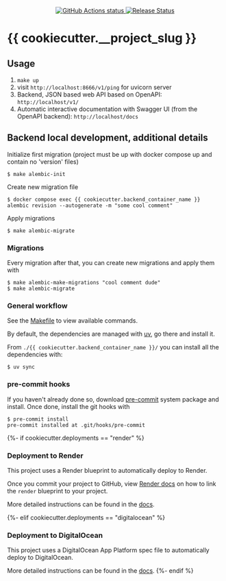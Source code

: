 <p align="center">
    <a href="https://github.com/{{ cookiecutter.github_username }}/{{ cookiecutter.__project_slug }}/actions">
        <img alt="GitHub Actions status" src="https://github.com/{{ cookiecutter.github_username }}/{{ cookiecutter.__project_slug }}/actions/workflows/main.yml/badge.svg">
    </a>
    <a href="https://github.com/{{ cookiecutter.github_username }}/{{ cookiecutter.__project_slug }}/releases"><img alt="Release Status" src="https://img.shields.io/github/v/release/{{ cookiecutter.github_username }}/{{ cookiecutter.__project_slug }}"></a>
</p>


# {{ cookiecutter.__project_slug }}

## Usage
1. `make up`
2. visit `http://localhost:8666/v1/ping` for uvicorn server
3. Backend, JSON based web API based on OpenAPI: `http://localhost/v1/`
4. Automatic interactive documentation with Swagger UI (from the OpenAPI backend): `http://localhost/docs`

## Backend local development, additional details

Initialize first migration (project must be up with docker compose up and contain no 'version' files)
```shell
$ make alembic-init
```

Create new migration file
```shell
$ docker compose exec {{ cookiecutter.backend_container_name }} alembic revision --autogenerate -m "some cool comment"
```

Apply migrations
```shell
$ make alembic-migrate
```

### Migrations
Every migration after that, you can create new migrations and apply them with
```console
$ make alembic-make-migrations "cool comment dude"
$ make alembic-migrate
```

### General workflow
See the [Makefile](/Makefile) to view available commands.

By default, the dependencies are managed with [uv](https://docs.astral.sh/uv/), go there and install it.

From `./{{ cookiecutter.backend_container_name }}/` you can install all the dependencies with:

```console
$ uv sync
```

### pre-commit hooks
If you haven't already done so, download [pre-commit](https://pre-commit.com/) system package and install. Once done, install the git hooks with
```console
$ pre-commit install
pre-commit installed at .git/hooks/pre-commit
```

{%- if cookiecutter.deployments == "render" %}
### Deployment to Render
This project uses a Render blueprint to automatically deploy to Render.

Once you commit your project to GitHub, view [Render docs](https://render.com/docs/infrastructure-as-code#setup) on how to link the `render` blueprint to your project.

More detailed instructions can be found in the [docs](https://cookiecutter-fastapi-backend.readthedocs.io/en/latest/project_features/deployments/render.html).

{%- elif cookiecutter.deployments == "digitalocean" %}
### Deployment to DigitalOcean
This project uses a DigitalOcean App Platform spec file to automatically deploy to DigitalOcean.

More detailed instructions can be found in the [docs](https://cookiecutter-fastapi-backend.readthedocs.io/en/latest/project_features/deployments/digitalocean.html).
{%- endif %}
